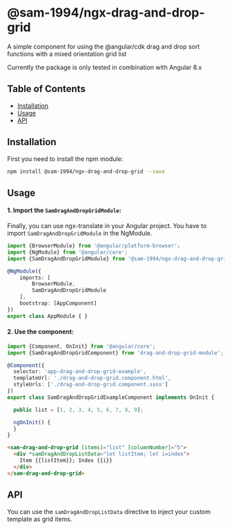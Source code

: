 # @sam-1994/ngx-drag-and-drop-grid

A simple component for using the @angular/cdk drag and drop sort functions with a mixed orientation grid list

Currently the package is only tested in combination with Angular 8.x

## Table of Contents
* [Installation](#installation)
* [Usage](#usage)
* [API](#api)


## Installation

First you need to install the npm module:

```sh
npm install @sam-1994/ngx-drag-and-drop-grid --save
```

## Usage

#### 1. Import the `SamDragAndDropGridModule`:

Finally, you can use ngx-translate in your Angular project. You have to import `SamDragAndDropGridModule` in the NgModule.

```ts
import {BrowserModule} from '@angular/platform-browser';
import {NgModule} from '@angular/core';
import {SamDragAndDropGridModule} from '@sam-1994/ngx-drag-and-drop-grid';

@NgModule({
    imports: [
        BrowserModule,
        SamDragAndDropGridModule
    ],
    bootstrap: [AppComponent]
})
export class AppModule { }
```

#### 2. Use the component:

```ts
import {Component, OnInit} from '@angular/core';
import {SamDragAndDropGridComponent} from 'drag-and-drop-grid-module';

@Component({
  selector: 'app-drag-and-drop-grid-example',
  templateUrl: './drag-and-drop-grid.component.html',
  styleUrls: ['./drag-and-drop-grid.component.sass']
})
export class SamDragAndDropGridExampleComponent implements OnInit {

  public list = [1, 2, 3, 4, 5, 6, 7, 8, 9];

  ngOnInit() {
  }
}
```

```html
<sam-drag-and-drop-grid [items]="list" [columnNumber]="5">
  <div *samDragAndDropListData="let listItem; let i=index">
    Item {{listItem}}; Index {{i}}
  </div>
</sam-drag-and-drop-grid>
```

## API

You can use the `samDragAndDropListData` directive to inject your custom template as grid items.
